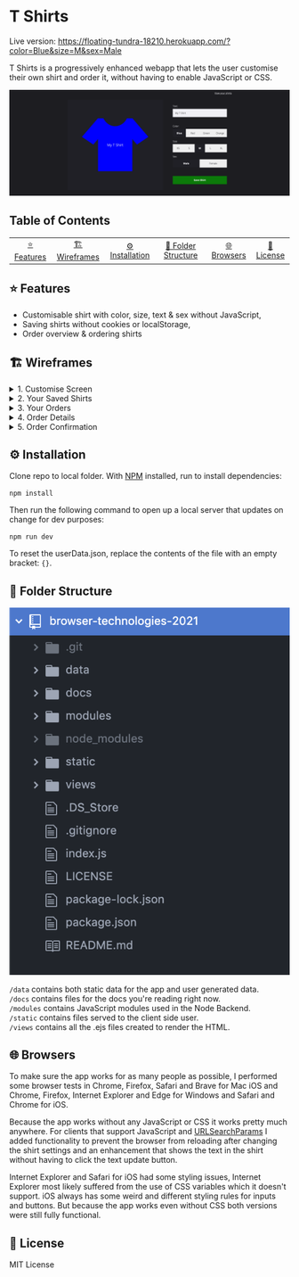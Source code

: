 # T Shirts
Live version: https://floating-tundra-18210.herokuapp.com/?color=Blue&size=M&sex=Male

T Shirts is a progressively enhanced webapp that lets the user customise their own shirt and order it, without having to enable JavaScript or CSS.

![App Screenshot](https://github.com/SjorsWijsman/browser-technologies-2021/blob/master/docs/screenshot-1.png?raw=true)

## Table of Contents
<table>
    <tr>
        <td align="center"><a href="#-features">⭐ Features<a></td>
        <td align="center"><a href="#-wireframes">🏗️ Wireframes<a></td>
        <td align="center"><a href="#%EF%B8%8F-installation">⚙️ Installation<a></td>
        <td align="center"><a href="#-folder-structure">📕 Folder Structure<a></td>
        <td align="center"><a href="#-browsers">🌐 Browsers<a></td>
        <td align="center"><a href="#-license">📃 License<a></td>
    </tr>
</table>

## ⭐ Features
- Customisable shirt with color, size, text & sex without JavaScript,
- Saving shirts without cookies or localStorage,
- Order overview & ordering shirts

## 🏗️ Wireframes
<details>
  <summary>1. Customise Screen</summary>
    
  ![Wireframe 1](https://github.com/SjorsWijsman/browser-technologies-2021/blob/master/docs/wireframes/wf-1.png?raw=true)
</details>
<details>
  <summary>2. Your Saved Shirts</summary>
    
  ![Wireframe 2](https://github.com/SjorsWijsman/browser-technologies-2021/blob/master/docs/wireframes/wf-2.png?raw=true)
</details>
<details>
  <summary>3. Your Orders</summary>
    
  ![Wireframe 3](https://github.com/SjorsWijsman/browser-technologies-2021/blob/master/docs/wireframes/wf-3.png?raw=true)
</details>
<details>
  <summary>4. Order Details</summary>
    
  ![Wireframe 4](https://github.com/SjorsWijsman/browser-technologies-2021/blob/master/docs/wireframes/wf-4.png?raw=true)
</details>
<details>
  <summary>5. Order Confirmation</summary>
    
  ![Wireframe 5](https://github.com/SjorsWijsman/browser-technologies-2021/blob/master/docs/wireframes/wf-5.png?raw=true)
</details>

## ⚙️ Installation
Clone repo to local folder. With [NPM](https://www.npmjs.com/) installed, run to install dependencies:
```
npm install
```
Then run the following command to open up a local server that updates on change for dev purposes:
```
npm run dev
```
To reset the userData.json, replace the contents of the file with an empty bracket: `{}`.

## 📕 Folder Structure
![Folder Structure](https://github.com/SjorsWijsman/browser-technologies-2021/blob/master/docs/screenshot-2.png?raw=true)  

`/data` contains both static data for the app and user generated data.  
`/docs` contains files for the docs you're reading right now.  
`/modules` contains JavaScript modules used in the Node Backend.  
`/static` contains files served to the client side user.  
`/views` contains all the .ejs files created to render the HTML.  

## 🌐 Browsers
To make sure the app works for as many people as possible, I performed some browser tests in Chrome, Firefox, Safari and Brave for Mac iOS and Chrome, Firefox, Internet Explorer and Edge for Windows and Safari and Chrome for iOS. 

Because the app works without any JavaScript or CSS it works pretty much anywhere. For clients that support JavaScript and [URLSearchParams](https://developer.mozilla.org/en-US/docs/Web/API/URLSearchParams#browser_compatibility) I added functionality to prevent the browser from reloading after changing the shirt settings and an enhancement that shows the text in the shirt without having to click the text update button.

Internet Explorer and Safari for iOS had some styling issues, Internet Explorer most likely suffered from the use of CSS variables which it doesn't support. iOS always has some weird and different styling rules for inputs and buttons. But because the app works even without CSS both versions were still fully functional.

## 📃 License
MIT License
